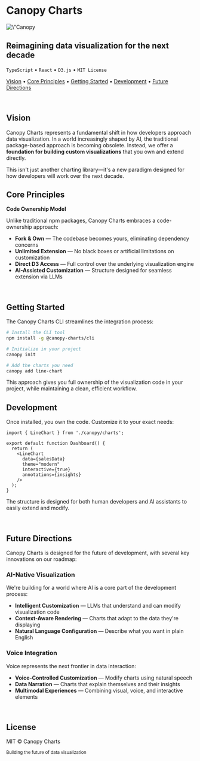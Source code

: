 # Canopy Charts

<div align=\"center\">
  <img src=\"public/favicon.svg\" width=\"180\" height=\"180\" alt=\"Canopy Charts Logo\">
  
  <h2>Reimagining data visualization for the next decade</h2>
  
  <p align=\"center\">
    <code>TypeScript</code> •
    <code>React</code> •
    <code>D3.js</code> •
    <code>MIT License</code>
  </p>
</div>

<p align=\"center\">
  <a href=\"#vision\">Vision</a> •
  <a href=\"#core-principles\">Core Principles</a> •
  <a href=\"#getting-started\">Getting Started</a> •
  <a href=\"#development\">Development</a> •
  <a href=\"#future-directions\">Future Directions</a>
</p>

<br />

## Vision

Canopy Charts represents a fundamental shift in how developers approach data visualization. In a world increasingly shaped by AI, the traditional package-based approach is becoming obsolete. Instead, we offer a **foundation for building custom visualizations** that you own and extend directly.

This isn't just another charting library—it's a new paradigm designed for how developers will work over the next decade.

## Core Principles

**Code Ownership Model**

Unlike traditional npm packages, Canopy Charts embraces a code-ownership approach:

- **Fork & Own** — The codebase becomes yours, eliminating dependency concerns
- **Unlimited Extension** — No black boxes or artificial limitations on customization
- **Direct D3 Access** — Full control over the underlying visualization engine
- **AI-Assisted Customization** — Structure designed for seamless extension via LLMs

<br />

## Getting Started

The Canopy Charts CLI streamlines the integration process:

```bash
# Install the CLI tool
npm install -g @canopy-charts/cli

# Initialize in your project
canopy init

# Add the charts you need
canopy add line-chart
```

This approach gives you full ownership of the visualization code in your project, while maintaining a clean, efficient workflow.

## Development

Once installed, you own the code. Customize it to your exact needs:

```tsx
import { LineChart } from './canopy/charts';

export default function Dashboard() {
  return (
    <LineChart
      data={salesData}
      theme="modern"
      interactive={true}
      annotations={insights}
    />
  );
}
```

The structure is designed for both human developers and AI assistants to easily extend and modify.

<br />

## Future Directions

Canopy Charts is designed for the future of development, with several key innovations on our roadmap:

### AI-Native Visualization

We're building for a world where AI is a core part of the development process:

- **Intelligent Customization** — LLMs that understand and can modify visualization code
- **Context-Aware Rendering** — Charts that adapt to the data they're displaying
- **Natural Language Configuration** — Describe what you want in plain English

### Voice Integration

Voice represents the next frontier in data interaction:

- **Voice-Controlled Customization** — Modify charts using natural speech
- **Data Narration** — Charts that explain themselves and their insights
- **Multimodal Experiences** — Combining visual, voice, and interactive elements

<br />

## License

MIT © Canopy Charts

<p align=\"center\">
  <sub>Building the future of data visualization</sub>
</p>